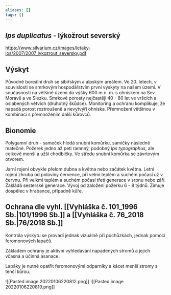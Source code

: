 ```yaml
---
aliases: []
tags: []
---
```

## *Ips duplicatus* - lýkožrout severský
https://www.silvarium.cz/images/letaky-los/2007/2007_lykozrout_seversky.pdf


## Výskyt
Původně boreální druh se sibiřským a alpským areálem. Ve 20. letech, v souvislosti se smrkovým hospodářstvím první výskyty na našem území. V současnosti na většině území do výšky 600 m n. m. s ohniskem na Sev. Moravě a ve Slezku.
Smrkové porosty nejčastěji 40 - 80 let ve vršcích a oslabených větvích (druhotný škůdce). Monitoring a ochranu komplikuje, že napadá porost roztroušeně a nevytvýří ohniska. Přemnožení většinou v kombinaci s přemnožením další kůrovců.

## Bionomie
Polygamní druh - sameček hlodá snubní komůrku, samičky následně matečné. Požerek jedno až peti ramnný, podobný *Ips typographus*, ale celkově menší a užší chodbičky. Ve středu snubní komůrka se závrtovým otvorem.

Jarní rojení obvykle přelom dubna a května nebo začátek května.
Letní rojení zhruba od poloviny července, při velmi teplém a suchém počasí už v červnu.
Při velkmi teplém a suchém počasí třetí generace v srpnu nebo září.
Zakládá sesterské generace.
Vývoj od založení požerku 6 - 8 týdnů.
Zimuje dospělec v hrabance, případně kůře.


## Ochrana dle vyhl. [[Vyhláška č. 101_1996 Sb.|101/1996 Sb.]] a [[Vyhláška č. 76_2018 Sb.|76/2018 Sb.]]
Kontrola výskytu se provádí jednak vizuálně při pochůzkách, jednak pomocí feromonových lapačů.

Základem ochrany je aktivní vyhledávání napadených stromů a jejich včasná a účinná asanace.

Lapáky je nutné opatřit feromonovými odparníky a kácet menší stromy s tenčí kůrou.

![[Pasted image 20220106220812.png]] ![[Pasted image 20220106220819.png]]